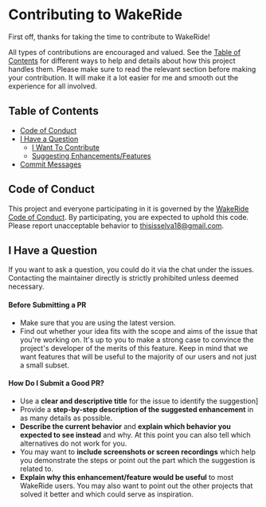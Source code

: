 <!-- omit in toc -->
# Contributing to WakeRide

First off, thanks for taking the time to contribute to WakeRide! 

All types of contributions are encouraged and valued. See the [Table of Contents](#table-of-contents) for different ways to help and details about how this project handles them. Please make sure to read the relevant section before making your contribution. It will make it a lot easier for me and smooth out the experience for all involved.

<!-- omit in toc -->
## Table of Contents

- [Code of Conduct](#code-of-conduct)
- [I Have a Question](#i-have-a-question)
  - [I Want To Contribute](#i-want-to-contribute)
  - [Suggesting Enhancements/Features](#suggesting-enhancements-features)
- [Commit Messages](#commit-messages)

## Code of Conduct

This project and everyone participating in it is governed by the
[WakeRide Code of Conduct](https://github.com/acmpesuecc/WakeRide/blob//CODE_OF_CONDUCT.md).
By participating, you are expected to uphold this code. Please report unacceptable behavior
to <thisisselva18@gmail.com>.


## I Have a Question

If you want to ask a question, you could do it via the chat under the issues. Contacting the maintainer directly is strictly prohibited unless deemed necessary.

#### Before Submitting a PR

- Make sure that you are using the latest version.
- Find out whether your idea fits with the scope and aims of the issue that you're working on. It's up to you to make a strong case to convince the project's developer of the merits of this feature. Keep in mind that we want features that will be useful to the majority of our users and not just a small subset.

<!-- omit in toc -->
#### How Do I Submit a Good PR?

- Use a **clear and descriptive title** for the issue to identify the suggestion]
- Provide a **step-by-step description of the suggested enhancement** in as many details as possible.
- **Describe the current behavior** and **explain which behavior you expected to see instead** and why. At this point you can also tell which alternatives do not work for you.
- You may want to **include screenshots or screen recordings** which help you demonstrate the steps or point out the part which the suggestion is related to. <!-- this should only be included if the project has a GUI -->
- **Explain why this enhancement/feature would be useful** to most WakeRide users. You may also want to point out the other projects that solved it better and which could serve as inspiration.

